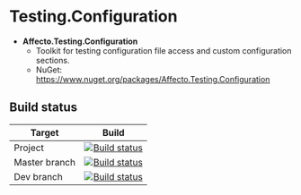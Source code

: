 # Testing.Configuration
* **Affecto.Testing.Configuration**
  * Toolkit for testing configuration file access and custom configuration sections.
  * NuGet: https://www.nuget.org/packages/Affecto.Testing.Configuration

## Build status

| Target | Build |
| -----------------------|------------------|
| Project | [![Build status](https://ci.appveyor.com/api/projects/status/l3oaksnj47aj321i?svg=true)](https://ci.appveyor.com/project/affecto/dotnet-testing-configuration) |
| Master branch | [![Build status](https://ci.appveyor.com/api/projects/status/l3oaksnj47aj321i/branch/master?svg=true)](https://ci.appveyor.com/project/affecto/dotnet-testing-configuration/branch/master) |
| Dev branch | [![Build status](https://ci.appveyor.com/api/projects/status/l3oaksnj47aj321i/branch/dev?svg=true)](https://ci.appveyor.com/project/affecto/dotnet-testing-configuration/branch/dev) |
